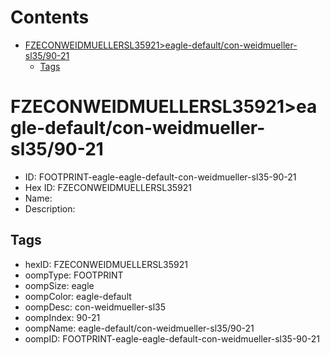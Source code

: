 



Contents
========

* [FZECONWEIDMUELLERSL35921>eagle-default/con-weidmueller-sl35/90-21](#fzeconweidmuellersl35921eagle-defaultcon-weidmueller-sl3590-21)
	* [Tags](#tags)

# FZECONWEIDMUELLERSL35921>eagle-default/con-weidmueller-sl35/90-21

- ID: FOOTPRINT-eagle-eagle-default-con-weidmueller-sl35-90-21
- Hex ID: FZECONWEIDMUELLERSL35921
- Name: 
- Description: 

## Tags

- hexID: FZECONWEIDMUELLERSL35921
- oompType: FOOTPRINT
- oompSize: eagle
- oompColor: eagle-default
- oompDesc: con-weidmueller-sl35
- oompIndex: 90-21
- oompName: eagle-default/con-weidmueller-sl35/90-21
- oompID: FOOTPRINT-eagle-eagle-default-con-weidmueller-sl35-90-21
